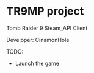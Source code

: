 TR9MP project
=====

Tomb Raider 9 Steam_API Client

Developer: CinamonHole

TODO:
- Launch the game
